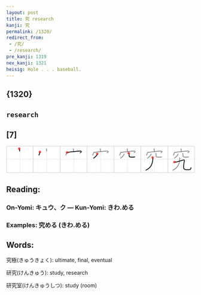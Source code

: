 ```yaml
---
layout: post
title: 究 research
kanji: 究
permalink: /1320/
redirect_from:
 - /究/
 - /research/
pre_kanji: 1319
nex_kanji: 1321
heisig: Hole . . . baseball.
---
```


## {1320}

## `research`

## [7]

<div class="stroke"><img src="../images/E7A9B6.png" /></div>

## Reading:

### On-Yomi: キュウ、ク &mdash; Kun-Yomi: きわ.める

### Examples: 究める (きわ.める)

## Words:

究極(きゅうきょく): ultimate, final, eventual

研究(けんきゅう): study, research

研究室(けんきゅうしつ): study (room)
